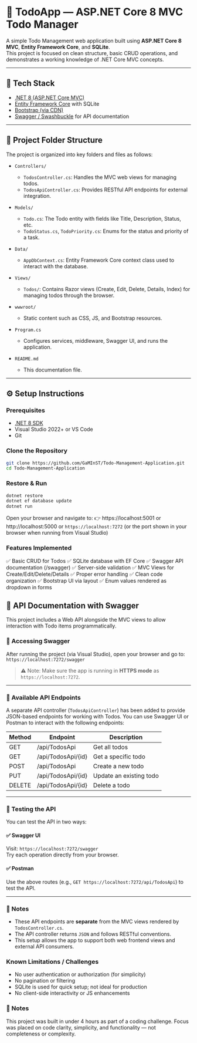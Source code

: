 # 📝 TodoApp — ASP.NET Core 8 MVC Todo Manager

A simple Todo Management web application built using **ASP.NET Core 8 MVC**, **Entity Framework Core**, and **SQLite**.  
This project is focused on clean structure, basic CRUD operations, and demonstrates a working knowledge of .NET Core MVC concepts.

---

## 🚀 Tech Stack

- [.NET 8 (ASP.NET Core MVC)](https://dotnet.microsoft.com/en-us/download/dotnet/8.0)
- [Entity Framework Core](https://learn.microsoft.com/en-us/ef/core/) with SQLite
- [Bootstrap (via CDN)](https://getbootstrap.com/)
- [Swagger / Swashbuckle](https://github.com/domaindrivendev/Swashbuckle.AspNetCore) for API documentation

---

## 📁 Project Folder Structure

The project is organized into key folders and files as follows:

- `Controllers/`
  - `TodosController.cs`: Handles the MVC web views for managing todos.
  - `TodosApiController.cs`: Provides RESTful API endpoints for external integration.
  
- `Models/`
  - `Todo.cs`: The Todo entity with fields like Title, Description, Status, etc.
  - `TodoStatus.cs`, `TodoPriority.cs`: Enums for the status and priority of a task.

- `Data/`
  - `AppDbContext.cs`: Entity Framework Core context class used to interact with the database.

- `Views/`
  - `Todos/`: Contains Razor views (Create, Edit, Delete, Details, Index) for managing todos through the browser.

- `wwwroot/`
  - Static content such as CSS, JS, and Bootstrap resources.

- `Program.cs`
  - Configures services, middleware, Swagger UI, and runs the application.

- `README.md`
  - This documentation file.

---

## ⚙️ Setup Instructions

### Prerequisites
- [.NET 8 SDK](https://dotnet.microsoft.com/en-us/download/dotnet/8.0)
- Visual Studio 2022+ or VS Code
- Git

### Clone the Repository
```bash
git clone https://github.com/GaMInST/Todo-Management-Application.git
cd Todo-Management-Application
```
### Restore & Run
```bash
dotnet restore
dotnet ef database update
dotnet run
```
Open your browser and navigate to:
👉 https://localhost:5001 or http://localhost:5000
or `https://localhost:7272` (or the port shown in your browser when running from Visual Studio)

### Features Implemented
✅ Basic CRUD for Todos
✅ SQLite database with EF Core
✅ Swagger API documentation (/swagger)
✅ Server-side validation
✅ MVC Views for Create/Edit/Delete/Details
✅ Proper error handling
✅ Clean code organization
✅ Bootstrap UI via layout
✅ Enum values rendered as dropdown in forms

## 📘 API Documentation with Swagger

This project includes a Web API alongside the MVC views to allow interaction with Todo items programmatically.

### 🔗 Accessing Swagger

After running the project (via Visual Studio), open your browser and go to: 
``` https://localhost:7272/swagger```

> ⚠️ Note: Make sure the app is running in **HTTPS mode** as `https://localhost:7272`.

---

### 📂 Available API Endpoints

A separate API controller (`TodosApiController`) has been added to provide JSON-based endpoints for working with Todos. You can use Swagger UI or Postman to interact with the following endpoints:

| Method | Endpoint                  | Description             |
|--------|---------------------------|-------------------------|
| GET    | /api/TodosApi             | Get all todos           |
| GET    | /api/TodosApi/{id}        | Get a specific todo     |
| POST   | /api/TodosApi             | Create a new todo       |
| PUT    | /api/TodosApi/{id}        | Update an existing todo |
| DELETE | /api/TodosApi/{id}        | Delete a todo           |

---

### 🧪 Testing the API

You can test the API in two ways:

#### ✅ Swagger UI
Visit: `https://localhost:7272/swagger`  
Try each operation directly from your browser.

#### ✅ Postman
Use the above routes (e.g., `GET https://localhost:7272/api/TodosApi`) to test the API.

---

### 📌 Notes

- These API endpoints are **separate** from the MVC views rendered by `TodosController.cs`.
- The API controller returns `JSON` and follows RESTful conventions.
- This setup allows the app to support both web frontend views and external API consumers.

 ### Known Limitations / Challenges
 - No user authentication or authorization (for simplicity)
 - No pagination or filtering
 - SQLite is used for quick setup; not ideal for production
 - No client-side interactivity or JS enhancements
   
### 📌 Notes
This project was built in under 4 hours as part of a coding challenge.
Focus was placed on code clarity, simplicity, and functionality — not completeness or complexity.
